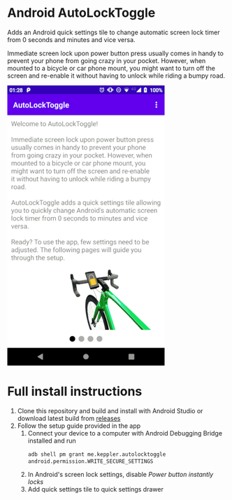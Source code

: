 # Android AutoLockToggle
Adds an Android quick settings tile to change automatic screen lock timer from 0 seconds and minutes and vice versa.

Immediate screen lock upon power button press usually comes in handy to prevent your phone from going crazy in your pocket. However, when mounted to a bicycle or car phone mount, you might want to turn off the screen and re-enable it without having to unlock while riding a bumpy road.

![Screenshot](screenshot.gif "App Screenshot")

# Full install instructions
1. Clone this repository and build and install with Android Studio or download latest build from [releases](releases)
1. Follow the setup guide provided in the app
    1. Connect your device to a computer with Android Debugging Bridge installed and run
        ```
        adb shell pm grant me.keppler.autolocktoggle android.permission.WRITE_SECURE_SETTINGS
        ```
    1. In Android's screen lock settings, disable *Power button instantly locks*
    1. Add quick settings tile to quick settings drawer